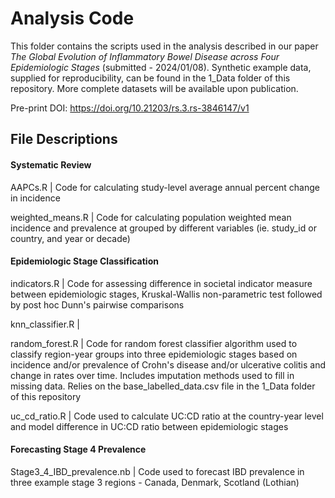 # Analysis Code

This folder contains the scripts used in the analysis described in our paper *The Global Evolution of Inflammatory Bowel Disease across Four Epidemiologic Stages* (submitted - 2024/01/08). Synthetic example data, supplied for reproducibility, can be found in the 1_Data folder of this repository. More complete datasets will be available upon publication.

Pre-print DOI: https://doi.org/10.21203/rs.3.rs-3846147/v1

## File Descriptions

#### Systematic Review
AAPCs.R | Code for calculating study-level average annual percent change in incidence 

weighted_means.R | Code for calculating population weighted mean incidence and prevalence at grouped by different variables (ie. study_id or country, and year or decade)

#### Epidemiologic Stage Classification
indicators.R | Code for assessing difference in societal indicator measure between epidemiologic stages, Kruskal-Wallis non-parametric test followed by post hoc Dunn's pairwise comparisons

knn_classifier.R | 

random_forest.R | Code for random forest classifier algorithm used to classify region-year groups into three epidemiologic stages based on incidence and/or prevalence of Crohn's disease and/or ulcerative colitis and change in rates over time. Includes imputation methods used to fill in missing data. Relies on the base_labelled_data.csv file in the 1_Data folder of this repository

uc_cd_ratio.R | Code used to calculate UC:CD ratio at the country-year level and model difference in UC:CD ratio between epidemiologic stages

#### Forecasting Stage 4 Prevalence
Stage3_4_IBD_prevalence.nb | Code used to forecast IBD prevalence in three example stage 3 regions - Canada, Denmark, Scotland (Lothian)

